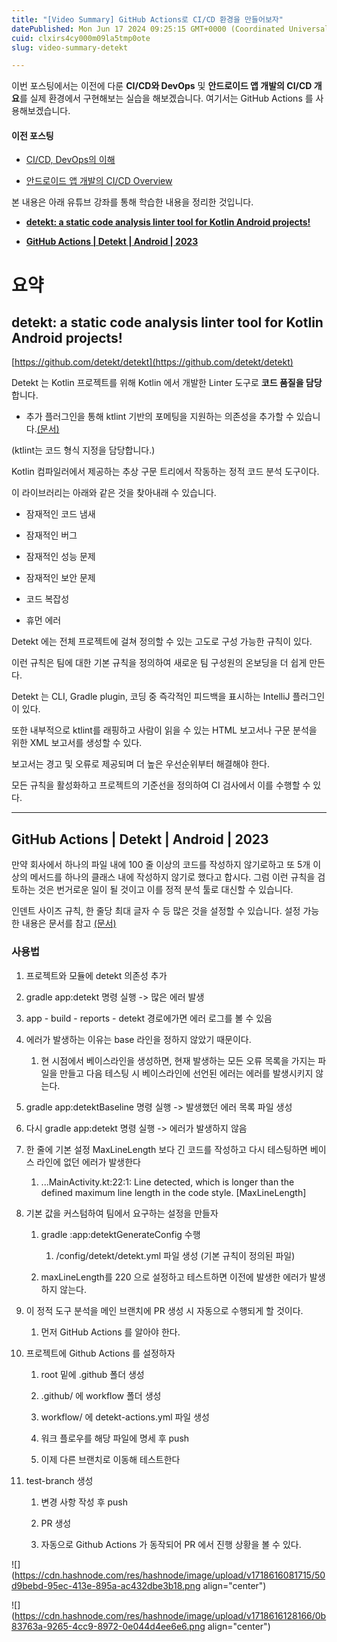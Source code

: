 ```yaml
---
title: "[Video Summary] GitHub Actions로 CI/CD 환경을 만들어보자"
datePublished: Mon Jun 17 2024 09:25:15 GMT+0000 (Coordinated Universal Time)
cuid: clxirs4cy000m09la5tmp0ote
slug: video-summary-detekt

---
```


이번 포스팅에서는 이전에 다룬 **CI/CD와 DevOps** 및 **안드로이드 앱 개발의 CI/CD 개요**를 실제 환경에서 구현해보는 실습을 해보겠습니다. 여기서는 GitHub Actions 를 사용해보겠습니다.

#### 이전 포스팅

* [CI/CD, DevOps의 이해](https://hashnode.com/post/clxe9dwbg000j09l2cuhfb021)
    
* [안드로이드 앱 개발의 CI/CD Overview](https://hashnode.com/post/clxez9ml3000309mfc7gja0aj)
    

본 내용은 아래 유튜브 강좌를 통해 학습한 내용을 정리한 것입니다.

* [**detekt: a static code analysis linter tool for Kotlin Android projects!**](https://www.youtube.com/watch?v=o384NbCDB0U&t=31s)
    
* [**GitHub Actions | Detekt | Android | 2023**](https://www.youtube.com/watch?v=xDL4iyr_Oq8&t=30s)
    

# 요약

## detekt: a static code analysis linter tool for Kotlin Android projects!

[https://github.com/detekt/detekt](https://github.com/detekt/detekt)

Detekt 는 Kotlin 프로젝트를 위해 Kotlin 에서 개발한 Linter 도구로 **코드 품질을 담당**합니다.

* 추가 플러그인을 통해 ktlint 기반의 포메팅을 지원하는 의존성을 추가할 수 있습니다.[(문서)](https://detekt.dev/docs/intro#adding-more-rule-sets)
    

(ktlint는 코드 형식 지정을 담당합니다.)

Kotlin 컴파일러에서 제공하는 추상 구문 트리에서 작동하는 정적 코드 분석 도구이다.

이 라이브러리는 아래와 같은 것을 찾아내래 수 있습니다.

* 잠재적인 코드 냄새
    
* 잠재적인 버그
    
* 잠재적인 성능 문제
    
* 잠재적인 보안 문제
    
* 코드 복잡성
    
* 휴먼 에러
    

Detekt 에는 전체 프로젝트에 걸쳐 정의할 수 있는 고도로 구성 가능한 규칙이 있다.

이런 규칙은 팀에 대한 기본 규칙을 정의하여 새로운 팀 구성원의 온보딩을 더 쉽게 만든다.

Detekt 는 CLI, Gradle plugin, 코딩 중 즉각적인 피드백을 표시하는 IntelliJ 플러그인이 있다.

또한 내부적으로 ktlint를 래핑하고 사람이 읽을 수 있는 HTML 보고서나 구문 분석을 위한 XML 보고서를 생성할 수 있다.

보고서는 경고 및 오류로 제공되며 더 높은 우선순위부터 해결해야 한다.

모든 규칙을 활성화하고 프로젝트의 기준선을 정의하여 CI 검사에서 이를 수행할 수 있다.

---

## GitHub Actions | Detekt | Android | 2023

만약 회사에서 하나의 파일 내에 100 줄 이상의 코드를 작성하지 않기로하고 또 5개 이상의 메서드를 하나의 클래스 내에 작성하지 않기로 했다고 합시다. 그럼 이런 규칙을 검토하는 것은 번거로운 일이 될 것이고 이를 정적 분석 툴로 대신할 수 있습니다.

인덴트 사이즈 규칙, 한 줄당 최대 글자 수 등 많은 것을 설정할 수 있습니다. 설정 가능한 내용은 문서를 참고 [(문서)](https://detekt.dev/docs/rules/formatting)

### 사용법

1. 프로젝트와 모듈에 detekt 의존성 추가
    
2. gradle app:detekt 명령 실행 -&gt; 많은 에러 발생
    
3. app - build - reports - detekt 경로에가면 에러 로그를 볼 수 있음
    
4. 에러가 발생하는 이유는 base 라인을 정하지 않았기 때문이다.
    
    1. 현 시점에서 베이스라인을 생성하면, 현재 발생하는 모든 오류 목록을 가지는 파일을 만들고 다음 테스팅 시 베이스라인에 선언된 에러는 에러를 발생시키지 않는다.
        
5. gradle app:detektBaseline 명령 실행 -&gt; 발생했던 에러 목록 파일 생성
    
6. 다시 gradle app:detekt 명령 실행 -&gt; 에러가 발생하지 않음
    
7. 한 줄에 기본 설정 MaxLineLength 보다 긴 코드를 작성하고 다시 테스팅하면 베이스 라인에 없던 에러가 발생한다
    
    1. ...MainActivity.kt:22:1: Line detected, which is longer than the defined maximum line length in the code style. \[MaxLineLength\]
        
8. 기본 값을 커스텀하여 팀에서 요구하는 설정을 만들자
    
    1. gradle :app:detektGenerateConfig 수행
        
        1. /config/detekt/detekt.yml 파일 생성 (기본 규칙이 정의된 파일)
            
    2. maxLineLength를 220 으로 설정하고 테스트하면 이전에 발생한 에러가 발생하지 않는다.
        
9. 이 정적 도구 분석을 메인 브랜치에 PR 생성 시 자동으로 수행되게 할 것이다.
    
    1. 먼저 GitHub Actions 를 알아야 한다.
        
10. 프로젝트에 Github Actions 를 설정하자
    
    1. root 밑에 .github 폴더 생성
        
    2. .github/ 에 workflow 폴더 생성
        
    3. workflow/ 에 detekt-actions.yml 파일 생성
        
    4. 워크 플로우를 해당 파일에 명세 후 push
        
    5. 이제 다른 브랜치로 이동해 테스트한다
        
11. test-branch 생성
    
    1. 변경 사항 작성 후 push
        
    2. PR 생성
        
    3. 자동으로 Github Actions 가 동작되어 PR 에서 진행 상황을 볼 수 있다.
        

![](https://cdn.hashnode.com/res/hashnode/image/upload/v1718616081715/50d9bebd-95ec-413e-895a-ac432dbe3b18.png align="center")

![](https://cdn.hashnode.com/res/hashnode/image/upload/v1718616128166/0b83763a-9265-4cc9-8972-0e044d4ee6e6.png align="center")